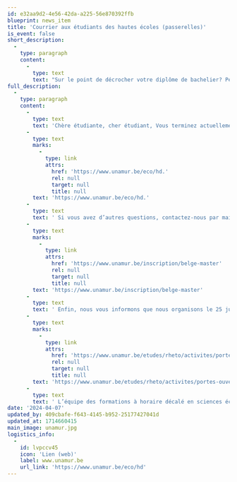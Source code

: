 ```yaml
---
id: e32aa9d2-4e56-42da-a225-56e870392ffb
blueprint: news_item
title: 'Courrier aux étudiants des hautes écoles (passerelles)'
is_event: false
short_description:
  -
    type: paragraph
    content:
      -
        type: text
        text: "Sur le point de décrocher votre diplôme de bachelier? Pensez à élever votre parcours avec notre master en sciences de gestion à horaire décalé, alliant présentiel et distanciel pour s'adapter à la vie trépidante des étudiants et aux exigences du marché du travail. "
full_description:
  -
    type: paragraph
    content:
      -
        type: text
        text: 'Chère étudiante, cher étudiant, Vous terminez actuellement votre formation de bachelier et serez diplômé.e d’ici peu. Vous allez faire vos premiers pas dans le monde du travail mais vous souhaitez également continuer sur votre lancée en complétant votre formation par un master. Nous vous offrons l’opportunité de pouvoir réaliser ce projet en intégrant notre formation de master en sciences de gestion à horaire décalé (60 ou 120 crédits moyennant des unités d’enseignement supplémentaires allant de 45 à 60 crédits). De plus, à partir de septembre 2022, toutes nos formations combineront de manière équilibrée des activités en présentiel et en distanciel pour faciliter davantage la vie des étudiant.es et tenir compte des mutations actuelles dans le monde du travail (vidéos à suivre à son rythme, quiz d’auto-évaluation en ligne, séances à distance sur microsoft Teams, séances en présentiel avec discussions et échanges, pédagogies actives, coaching individuel et de groupe). Si vous souhaitez obtenir des informations plus complètes sur nos formations, n’hésitez pas à consulter notre site web '
      -
        type: text
        marks:
          -
            type: link
            attrs:
              href: 'https://www.unamur.be/eco/hd.'
              rel: null
              target: null
              title: null
        text: 'https://www.unamur.be/eco/hd.'
      -
        type: text
        text: ' Si vous avez d’autres questions, contactez-nous par mail à ecogestionhd@unamur.be. Si vous êtes déjà convaincu.e du plus que ce master vous apportera, nous vous invitons à prendre connaissance des démarches à effectuer pour introduire une demande d’admission via le lien '
      -
        type: text
        marks:
          -
            type: link
            attrs:
              href: 'https://www.unamur.be/inscription/belge-master'
              rel: null
              target: null
              title: null
        text: 'https://www.unamur.be/inscription/belge-master'
      -
        type: text
        text: ' Enfin, nous vous informons que nous organisons le 25 juin prochain une matinée Portes ouvertes '
      -
        type: text
        marks:
          -
            type: link
            attrs:
              href: 'https://www.unamur.be/etudes/rheto/activites/portes-ouvertes/save-the-date'
              rel: null
              target: null
              title: null
        text: 'https://www.unamur.be/etudes/rheto/activites/portes-ouvertes/save-the-date'
      -
        type: text
        text: ' L’équipe des formations à horaire décalé en sciences économiques et de gestion Jean-Yves Gnabo (Directeur) Denise Van Dam (Conseillère à la formation) Katty Catinus et Florence Art (Secrétaires)'
date: '2024-04-07'
updated_by: 409cbafe-f643-4145-b952-25177427041d
updated_at: 1714660415
main_image: unamur.jpg
logistics_info:
  -
    id: lvpccv45
    icon: 'Lien (web)'
    label: www.unamur.be
    url_link: 'https://www.unamur.be/eco/hd'
---
```

